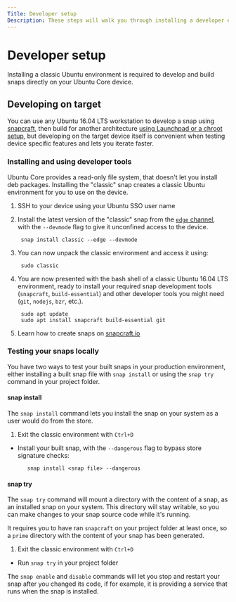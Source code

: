 ```yaml
---
Title: Developer setup
Description: These steps will walk you through installing a developer environment on an Ubuntu Core device.
---
```


# Developer setup

Installing a classic Ubuntu environment is required to develop and build snaps directly on your Ubuntu Core device.

## Developing on target

You can use any Ubuntu 16.04 LTS workstation to develop a snap using [snapcraft](http://snapcraft.io/docs/build-snaps/), then build for another architecture [using Launchpad or a chroot setup](http://snapcraft.io/docs/build-snaps/build-for-another-arch), but developing on the target device itself is convenient when testing device specific features and lets you iterate faster.

### Installing and using developer tools

Ubuntu Core provides a read-only file system, that doesn't let you install deb packages. Installing the "classic" snap creates a classic Ubuntu environment for you to use on the device.

1. SSH to your device using your Ubuntu SSO user name
2. Install the latest version of the "classic" snap from the [`edge` channel](http://snapcraft.io/docs/reference/channels), with the `--devmode` flag to give it unconfined access to the device.

        snap install classic --edge --devmode

3. You can now unpack the classic environment and access it using:

        sudo classic

4. You are now presented with the bash shell of a classic Ubuntu 16.04 LTS environment, ready to install your required snap development tools (`snapcraft`, `build-essential`) and other developer tools you might need (`git`, `nodejs`, `bzr`, etc.).

        sudo apt update
        sudo apt install snapcraft build-essential git

5. Learn how to create snaps on [snapcraft.io](http://snapcraft.io/docs/build-snaps/)

### Testing your snaps locally

You have two ways to test your built snaps in your production environment, either installing a built snap file with `snap install` or using the `snap try` command in your project folder.

#### snap install

The `snap install` command lets you install the snap on your system as a user would do from the store.

 1. Exit the classic environment with `Ctrl+D`
 * Install your built snap, with the `--dangerous` flag to bypass store signature checks:

          snap install <snap file> --dangerous

#### snap try

The `snap try` command will mount a directory with the content of a snap, as an installed snap on your system. This directory will stay writable, so you can make changes to your snap source code while it's running.

It requires you to have ran `snapcraft` on your project folder at least once, so a `prime` directory with the content of your snap has been generated.

1. Exit the classic environment with `Ctrl+D`
* Run `snap try` in your project folder

The `snap enable` and `disable` commands will let you stop and restart your snap after you changed its code, if for example, it is providing a service that runs when the snap is installed.
